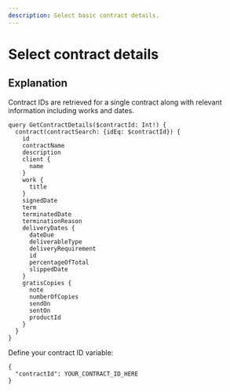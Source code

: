 ```yaml
---
description: Select basic contract details.
---
```


# Select contract details

## Explanation

Contract IDs are retrieved for a single contract along with relevant information including works and dates.

```
query GetContractDetails($contractId: Int!) {
  contract(contractSearch: {idEq: $contractId}) {
    id
    contractName
    description
    client {
      name
    }
    work {
      title
    }
    signedDate
    term
    terminatedDate
    terminationReason
    deliveryDates {
      dateDue
      deliverableType
      deliveryRequirement
      id
      percentageOfTotal
      slippedDate
    }
    gratisCopies {
      note
      numberOfCopies
      sendOn
      sentOn
      productId
    }
  }
}
```

Define your contract ID variable:

```
{
  "contractId": YOUR_CONTRACT_ID_HERE
}
```
